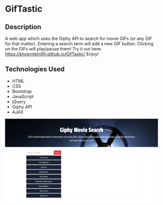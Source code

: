 # GifTastic

## Description
A web app which uses the Giphy API to search for movie GIFs (or any GIF for that matter). Entering a search term will add a new GIF button. Clicking on the GIFs will play/pause them! Try it out here: https://khoernlein90.github.io/GifTastic/ Enjoy!

## Technologies Used
* HTML
* CSS 
* Bootstrap
* JavaScript
* jQuery
* Giphy API
* AJAX

![Screenshot](assets/images/giphy.png)
